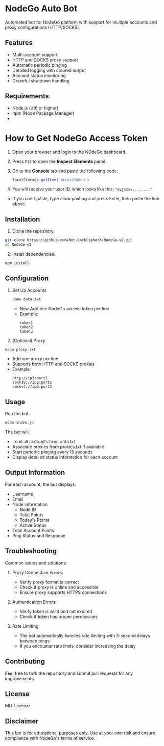 # NodeGo Auto Bot

Automated bot for NodeGo platform with support for multiple accounts and proxy configurations (HTTP/SOCKS).

## Features

- Multi-account support
- HTTP and SOCKS proxy support
- Automatic periodic pinging
- Detailed logging with colored output
- Account status monitoring
- Graceful shutdown handling

## Requirements

- Node.js (v16 or higher)
- npm (Node Package Manager)
- 
# How to Get NodeGo Access Token

1. Open your browser and login to the NOdeGo dashboard.
2. Press `F12` to open the **Inspect Elements** panel.
3. Go to the **Console** tab and paste the following code:

   ```javascript
   localStorage.getItem('accessToken')
   ```

4. You will receive your user ID, which looks like this: `"eyjxxxx........"`
5. If you can't paste, type allow pasting and press Enter, then paste the line above.

## Installation

1. Clone the repository:
```bash
git clone https://github.com/Not-D4rkCipherX/NodeGo-v2.git
cd NodeGo-v2
```

2. Install dependencies:
```bash
npm install
```

## Configuration

1. Set Up Accounts
    ```bash
   nano data.txt
   ```
   - Now Add one NodeGo access token per line
   - Example:
     ```
     token1
     token2
     token3
     ```

3. (Optional) Proxy
 ```bash
nano proxy.txt
```
   - Add one proxy per line
   - Supports both HTTP and SOCKS proxies
   - Example:
     ```
     http://ip1:port1
     socks5://ip2:port2
     socks4://ip3:port3
     ```

## Usage

Run the bot:
```bash
node index.js
```

The bot will:
- Load all accounts from data.txt
- Associate proxies from proxies.txt if available
- Start periodic pinging every 15 seconds
- Display detailed status information for each account

## Output Information

For each account, the bot displays:
- Username
- Email
- Node information
  - Node ID
  - Total Points
  - Today's Points
  - Active Status
- Total Account Points
- Ping Status and Response

## Troubleshooting

Common issues and solutions:

1. Proxy Connection Errors:
   - Verify proxy format is correct
   - Check if proxy is online and accessible
   - Ensure proxy supports HTTPS connections

2. Authentication Errors:
   - Verify token is valid and not expired
   - Check if token has proper permissions

3. Rate Limiting:
   - The bot automatically handles rate limiting with 3-second delays between pings
   - If you encounter rate limits, consider increasing the delay

## Contributing

Feel free to fork the repository and submit pull requests for any improvements.

## License

MIT License

## Disclaimer

This bot is for educational purposes only. Use at your own risk and ensure compliance with NodeGo's terms of service.
